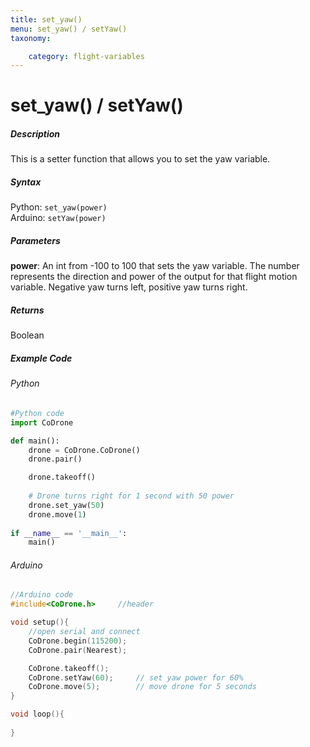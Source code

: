 ```yaml
---
title: set_yaw()
menu: set_yaw() / setYaw()
taxonomy:

	category: flight-variables
---
```


# set_yaw() / setYaw()

##### Description

This is a setter function that allows you to set the yaw variable.

##### Syntax
Python: ```set_yaw(power)```<br />
Arduino: ```setYaw(power)```

##### Parameters

**power**: An int from -100 to 100 that sets the yaw variable.  The number represents the direction and power of the output for that flight motion variable. Negative yaw turns left, positive yaw turns right.

##### Returns

Boolean

##### Example Code
###### Python
```python
#Python code
import CoDrone

def main():
	drone = CoDrone.CoDrone()
	drone.pair()

	drone.takeoff()
	
	# Drone turns right for 1 second with 50 power
	drone.set_yaw(50)
	drone.move(1)
	
if __name__ == '__main__':
	main()

```
###### Arduino
```c
//Arduino code
#include<CoDrone.h>		//header

void setup(){
	//open serial and connect
	CoDrone.begin(115200);
	CoDrone.pair(Nearest);

	CoDrone.takeoff();
	CoDrone.setYaw(60);		// set yaw power for 60%
	CoDrone.move(5);		// move drone for 5 seconds
}

void loop(){
	
}
	
```